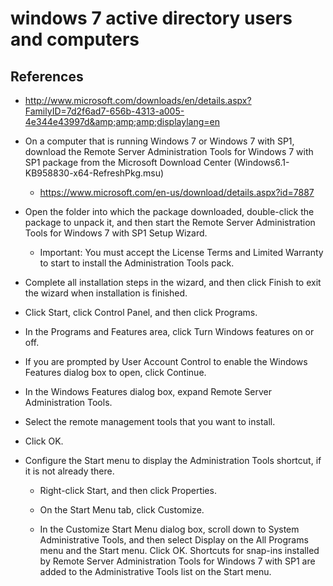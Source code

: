 # windows 7 active directory users and computers

## References
* http://www.microsoft.com/downloads/en/details.aspx?FamilyID=7d2f6ad7-656b-4313-a005-4e344e43997d&amp;amp;amp;displaylang=en

* On a computer that is running Windows 7 or Windows 7 with SP1, download the Remote Server Administration Tools for Windows 7 with SP1 package from the Microsoft Download Center (Windows6.1-KB958830-x64-RefreshPkg.msu)
  * https://www.microsoft.com/en-us/download/details.aspx?id=7887

* Open the folder into which the package downloaded, double-click the package to unpack it, and then start the Remote Server Administration Tools for Windows 7 with SP1 Setup Wizard.
  * Important: You must accept the License Terms and Limited Warranty to start to install the Administration Tools pack.

* Complete all installation steps in the wizard, and then click Finish to exit the wizard when installation is finished.
* Click Start, click Control Panel, and then click Programs.

* In the Programs and Features area, click Turn Windows features on or off.

* If you are prompted by User Account Control to enable the Windows Features dialog box to open, click Continue.

* In the Windows Features dialog box, expand Remote Server Administration Tools.

* Select the remote management tools that you want to install.

* Click OK.

* Configure the Start menu to display the Administration Tools shortcut, if it is not already there.

  * Right-click Start, and then click Properties.

  * On the Start Menu tab, click Customize.

  * In the Customize Start Menu dialog box, scroll down to System Administrative Tools, and then select Display on the All Programs menu and the Start menu. Click OK. Shortcuts for snap-ins installed by Remote Server Administration Tools for Windows 7 with SP1 are added to the Administrative Tools list on the Start menu.
